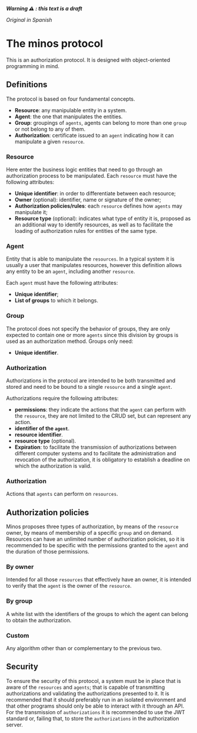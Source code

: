 ***Warning ⚠️ ️: this text is a draft***

*Original in Spanish*

# The minos protocol

This is an authorization protocol. It is designed with object-oriented programming in mind.

## Definitions

The protocol is based on four fundamental concepts.

* **Resource**: any manipulable entity in a system.
* **Agent**: the one that manipulates the entities.
* **Group**: groupings of `agents`, agents can belong to more than one `group` or not belong to any of them.
* **Authorization**: certificate issued to an `agent` indicating how it can manipulate a given `resource`.

### Resource

Here enter the business logic entities that need to go through an authorization process to be manipulated. Each `resource` must have the following attributes:

* **Unique identifier**: in order to differentiate between each resource;
* **Owner** (optional): identifier, name or signature of the owner;
* **Authorization policies/rules**: each `resource` defines how `agents` may manipulate it;
* **Resource type** (optional): indicates what type of entity it is, proposed as an additional way to identify resources, as well as to facilitate the loading of authorization rules for entities of the same type.

### Agent

Entity that is able to manipulate the `resources`. In a typical system it is usually a user that manipulates resources, however this definition allows any entity to be an `agent`, including another `resource`.

Each `agent` must have the following attributes:

* **Unique identifier**;
* **List of groups** to which it belongs.

### Group

The protocol does not specify the behavior of groups, they are only expected to contain one or more `agents` since this division by groups is used as an authorization method. Groups only need:

* **Unique identifier**.

### Authorization

Authorizations in the protocol are intended to be both transmitted and stored and need to be bound to a single `resource` and a single `agent`.

Authorizations require the following attributes:

* **permissions**: they indicate the actions that the `agent` can perform with the `resource`, they are not limited to the CRUD set, but can represent any action.
* **identifier of the `agent`**.
* **resource identifier**.
* **resource type** (optional).
* **Expiration**: to facilitate the transmission of authorizations between different computer systems and to facilitate the administration and revocation of the authorization, it is obligatory to establish a deadline on which the authorization is valid.

### Authorization

Actions that `agents` can perform on `resources`.

## Authorization policies

Minos proposes three types of authorization, by means of the `resource` owner, by means of membership of a specific `group` and on demand. Resources can have an unlimited number of authorization policies, so it is recommended to be specific with the permissions granted to the `agent` and the duration of those permissions.

### By owner

Intended for all those `resources` that effectively have an owner, it is intended to verify that the `agent` is the owner of the `resource`.

### By group

A white list with the identifiers of the groups to which the agent can belong to obtain the authorization.

### Custom

Any algorithm other than or complementary to the previous two.

## Security

To ensure the security of this protocol, a system must be in place that is aware of the `resources` and `agents`; that is capable of transmitting authorizations and validating the authorizations presented to it. It is recommended that it should preferably run in an isolated environment and that other programs should only be able to interact with it through an API. For the transmission of `authorizations` it is recommended to use the JWT standard or, failing that, to store the `authorizations` in the authorization server.
